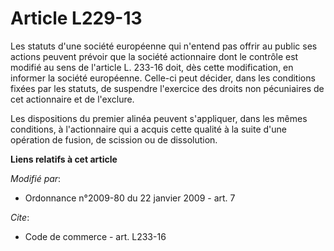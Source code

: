 # Article L229-13

Les statuts d'une société européenne qui n'entend pas offrir au public ses actions peuvent prévoir que la société actionnaire
dont le contrôle est modifié au sens de l'article L. 233-16 doit, dès cette modification, en informer la société européenne.
Celle-ci peut décider, dans les conditions fixées par les statuts, de suspendre l'exercice des droits non pécuniaires de cet
actionnaire et de l'exclure. 

Les dispositions du premier alinéa peuvent s'appliquer, dans les mêmes conditions, à l'actionnaire qui a acquis cette qualité
à la suite d'une opération de fusion, de scission ou de dissolution.

**Liens relatifs à cet article**

_Modifié par_:

  - Ordonnance n°2009-80 du 22 janvier 2009 - art. 7

_Cite_:

  - Code de commerce - art. L233-16
